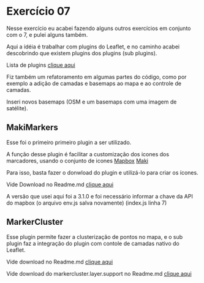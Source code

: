 # Exercício 07

Nesse exercício eu acabei fazendo alguns outros exercícios em conjunto com o 7, e pulei alguns também.

Aqui a idéia é trabalhar com plugins do Leaflet, e no caminho acabei descobrindo que existem plugins dos plugins (sub plugins).

Lista de plugins [clique aqui](https://leafletjs.com/plugins.html)

Fiz também um refatoramento em algumas partes do código, como por exemplo a adição de camadas e basemaps ao mapa e ao controle de camadas.

Inseri novos basemaps (OSM e um basemaps com uma imagem de satélite).

## MakiMarkers

Esse foi o primeiro primeiro plugin a ser utilizado.

A função desse plugin é facilitar a customização dos icones dos marcadores, usando o conjunto de icones [Mapbox](www.mapbox.com) [Maki](https://labs.mapbox.com/maki-icons/)

Para isso, basta fazer o donwload do plugin e utilizá-lo para criar os ícones.

Vide Download no Readme.md [clique aqui](../../README.md#leafletmakimarkers)

A versão que usei aqui foi a 3.1.0 e foi necessário informar a chave da API do mapbox (o arquivo env.js salva novamente) (index.js linha 7)

## MarkerCluster

Esse plugin permite fazer a clusterização de pontos no mapa, e o sub plugin faz a integração do plugin com contole de camadas nativo do Leaflet.

Vide download no Readme.md [clique aqui](../../README.md#leafletmarkercluster)

Vide download do markercluster.layer.support no Readme.md [clique aqui](../../README.md#markerclusterlayersupport)
